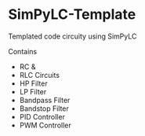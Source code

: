 # SimPyLC-Template
Templated code circuity using SimPyLC

Contains 
  - RC &
  - RLC Circuits
  - HP Filter
  - LP Filter
  - Bandpass Filter
  - Bandstop Filter
  - PID Controller
  - PWM Controller
